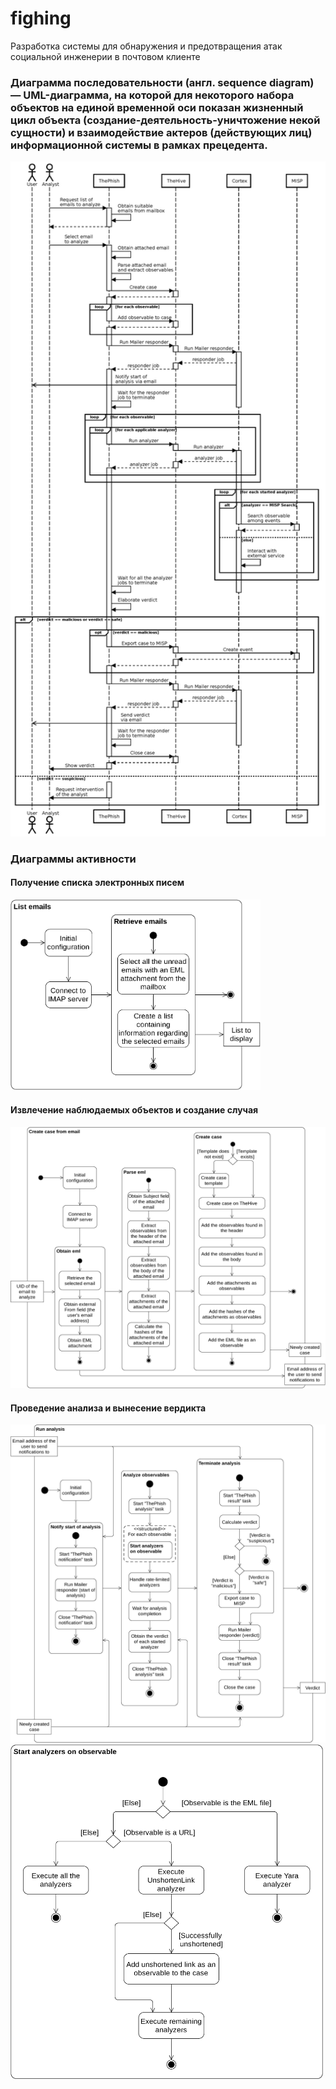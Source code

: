 # fighing
Разработка системы для обнаружения и предотвращения атак социальной инженерии в почтовом клиенте

### Диаграмма последовательности (англ. sequence diagram) — UML-диаграмма, на которой для некоторого набора объектов на единой временной оси показан жизненный цикл объекта (создание-деятельность-уничтожение некой сущности) и взаимодействие актеров (действующих лиц) информационной системы в рамках прецедента.

<img src="/diagrams/sequence.png" width="700">

### Диаграммы активности

#### Получение списка электронных писем

<img src="/diagrams/list_emails_activity.png" width="400">

#### Извлечение наблюдаемых объектов и создание случая

<img src="/diagrams/case_from_email_activity.png" width="700">

#### Проведение анализа и вынесение вердикта

<img src="/diagrams/run_analysis_activity.png" width="700">

<img src="/diagrams/start_analyzers_activity.png" width="500">
